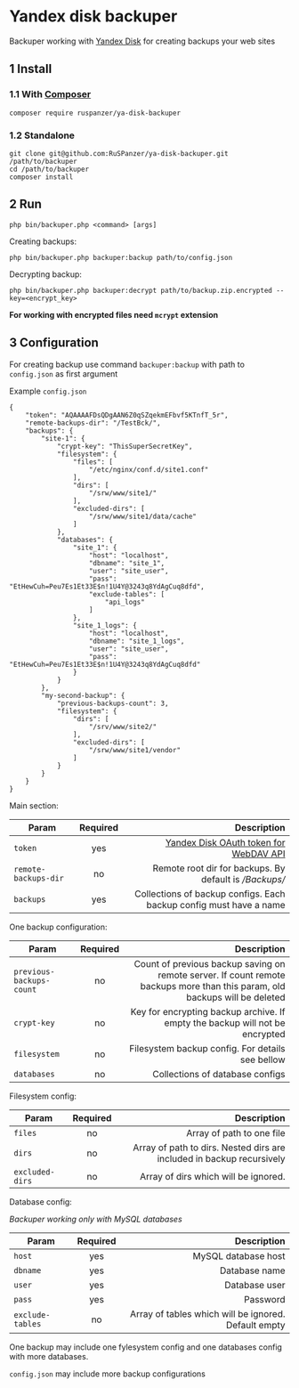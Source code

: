 # Yandex disk backuper

Backuper working with [Yandex Disk](http://disk.yandex.ru/) for creating backups your web sites

## 1 Install
### 1.1 With [Composer](https://getcomposer.org/)

    composer require ruspanzer/ya-disk-backuper

### 1.2 Standalone

    git clone git@github.com:RuSPanzer/ya-disk-backuper.git /path/to/backuper
    cd /path/to/backuper
    composer install
    
## 2 Run

    php bin/backuper.php <command> [args]
    
Creating backups:

    php bin/backuper.php backuper:backup path/to/config.json
    
Decrypting backup:

    php bin/backuper.php backuper:decrypt path/to/backup.zip.encrypted --key=<encrypt_key>
    
**For working with encrypted files need `mcrypt` extension**

## 3 Configuration

For creating backup use command `backuper:backup` with path to `config.json` as first argument

Example `config.json`

    {
        "token": "AQAAAAFDsQDgAAN6Z0qSZqekmEFbvf5KTnfT_5r",
        "remote-backups-dir": "/TestBck/",
        "backups": {
            "site-1": {
                "crypt-key": "ThisSuperSecretKey",
                "filesystem": {
                    "files": [
                        "/etc/nginx/conf.d/site1.conf"
                    ],
                    "dirs": [
                        "/srw/www/site1/"
                    ],
                    "excluded-dirs": [
                        "/srw/www/site1/data/cache"
                    ]
                },
                "databases": {
                    "site_1": {
                        "host": "localhost",
                        "dbname": "site_1",
                        "user": "site_user",
                        "pass": "EtHewCuh=Peu7Es1Et33E$n!1U4Y@3243q8YdAgCuq8dfd",
                        "exclude-tables": [
                            "api_logs"
                        ]
                    },
                    "site_1_logs": {
                        "host": "localhost",
                        "dbname": "site_1_logs",
                        "user": "site_user",
                        "pass": "EtHewCuh=Peu7Es1Et33E$n!1U4Y@3243q8YdAgCuq8dfd"
                    }
                }
            },
            "my-second-backup": {
                "previous-backups-count": 3,
                "filesystem": {
                    "dirs": [
                        "/srv/www/site2/"
                    ],
                    "excluded-dirs": [
                        "/srw/www/site1/vendor"
                    ]
                }
            }
        }
    }

Main section:

| Param    |      Required      |  Description |
|----------|:-------------:|------:|
| `token` |  yes | [Yandex Disk OAuth token for WebDAV API](https://tech.yandex.ru/disk/webdav/) |
| `remote-backups-dir` | no | Remote root dir for backups. By default is _/Backups/_ |
| `backups` | yes |  Collections of backup configs. Each backup config must have a name  |

One backup configuration:

| Param    |      Required      |  Description |
|----------|:-------------:|------:|
| `previous-backups-count` |  no | Count of previous backup saving on remote server. If count remote backups more than this param, old backups will be deleted |
| `crypt-key` | no | Key for encrypting backup archive. If empty the backup will not be encrypted  |
| `filesystem` | no | Filesystem backup config. For details see bellow |
| `databases` | no | Collections of database configs |

Filesystem config:

| Param    |      Required      |  Description |
|----------|:-------------:|------:|
| `files` |  no | Array of path to one file |
| `dirs` | no | Array of path to dirs. Nested dirs are included in backup recursively |
| `excluded-dirs` | no | Array of dirs which will be ignored. |

Database config:

*Backuper working only with MySQL databases*

| Param    |      Required      |  Description |
|----------|:-------------:|------:|
| `host` |  yes | MySQL database host |
| `dbname` | yes | Database name |
| `user` | yes | Database user |
| `pass` | yes | Password |
| `exclude-tables` | no | Array of tables which will be ignored. Default empty |

One backup may include one fylesystem config and one databases config with more databases.

`config.json` may include  more backup configurations
